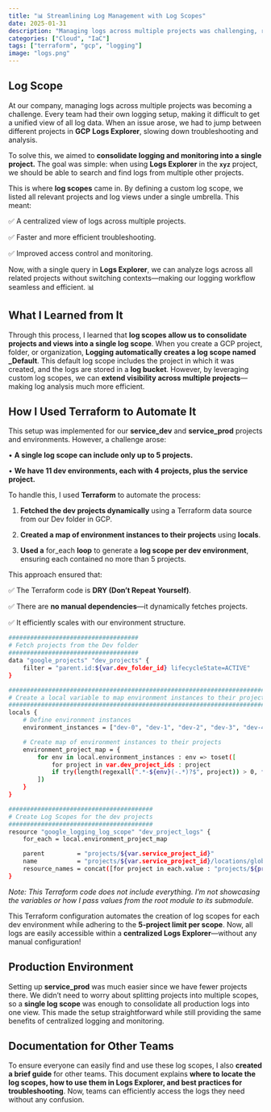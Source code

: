 ```yaml
---
title: "📊 Streamlining Log Management with Log Scopes"
date: 2025-01-31
description: "Managing logs across multiple projects was challenging, requiring frequent context switching in GCP Logs Explorer. By implementing log scopes, we centralized logging into a single view, improving troubleshooting and monitoring. Using Terraform, we automated log scope creation, efficiently handling project limits and ensuring scalability. 🚀📊"
categories: ["Cloud", "IaC"]
tags: ["terraform", "gcp", "logging"]
image: "logs.png"
---
```


## Log Scope

At our company, managing logs across multiple projects was becoming a challenge. Every team had their own logging setup, making it difficult to get a unified view of all log data. When an issue arose, we had to jump between different projects in **GCP** **Logs Explorer**, slowing down troubleshooting and analysis.

To solve this, we aimed to **consolidate logging and monitoring into a single project.** The goal was simple: when using **Logs Explorer** in the **`xyz`** project, we should be able to search and find logs from multiple other projects.

This is where **log scopes** came in. By defining a custom log scope, we listed all relevant projects and log views under a single umbrella. This meant:

✅ A centralized view of logs across multiple projects.

✅ Faster and more efficient troubleshooting.

✅ Improved access control and monitoring.

Now, with a single query in **Logs Explorer**, we can analyze logs across all related projects without switching contexts—making our logging workflow seamless and efficient. 📊

## **What I Learned from It**

Through this process, I learned that **log scopes allow us to consolidate projects and views into a single log scope**. When you create a GCP project, folder, or organization, **Logging automatically creates a log scope named _Default**. This default log scope includes the project in which it was created, and the logs are stored in a **log bucket**. However, by leveraging custom log scopes, we can **extend visibility across multiple projects**—making log analysis much more efficient.

## **How I Used Terraform to Automate It**

This setup was implemented for our **service_dev** and **service_prod** projects and environments. However, a challenge arose:

•	**A single log scope can include only up to 5 projects.**

•	**We have 11 dev environments, each with 4 projects, plus the service project.**

To handle this, I used **Terraform** to automate the process:

1.	**Fetched the dev projects dynamically** using a Terraform data source from our Dev folder in GCP.

2.	**Created a map of environment instances to their projects** using **locals**.

3.	**Used a** for_each **loop** to generate a **log scope per dev environment**, ensuring each contained no more than 5 projects.

This approach ensured that:

✅ The Terraform code is **DRY (Don’t Repeat Yourself)**.

✅ There are **no manual dependencies**—it dynamically fetches projects.

✅ It efficiently scales with our environment structure.

```bash
####################################
# Fetch projects from the Dev folder
####################################
data "google_projects" "dev_projects" {
    filter = "parent.id:${var.dev_folder_id} lifecycleState=ACTIVE"
}

########################################################################
# Create a local variable to map environment instances to their projects
########################################################################
locals {
    # Define environment instances
    environment_instances = ["dev-0", "dev-1", "dev-2", "dev-3", "dev-4", "dev-5", "dev-6", "dev-7", "dev-8", "dev-90", "dev-rc"]

    # Create map of environment instances to their projects
    environment_project_map = {
        for env in local.environment_instances : env => toset([
            for project in var.dev_project_ids : project
            if try(length(regexall(".*-${env}(-.*)?$", project)) > 0, false)
        ])
    }
}

########################################
# Create Log Scopes for the dev projects
########################################
resource "google_logging_log_scope" "dev_project_logs" {
    for_each = local.environment_project_map

    parent         = "projects/${var.service_project_id}"
    name           = "projects/${var.service_project_id}/locations/global/logScopes/${each.key}"
    resource_names = concat([for project in each.value : "projects/${project}"], ["projects/${var.service_project_id}"])
}
```

*Note: This Terraform code does not include everything. I’m not showcasing the variables or how I pass values from the root module to its submodule.*

This Terraform configuration automates the creation of log scopes for each dev environment while adhering to the **5-project limit per scope**. Now, all logs are easily accessible within a **centralized Logs Explorer**—without any manual configuration!

## **Production Environment**

Setting up **service_prod** was much easier since we have fewer projects there. We didn’t need to worry about splitting projects into multiple scopes, so a **single log scope** was enough to consolidate all production logs into one view. This made the setup straightforward while still providing the same benefits of centralized logging and monitoring.

## **Documentation for Other Teams**

To ensure everyone can easily find and use these log scopes, I also **created a brief guide** for other teams. This document explains **where to locate the log scopes, how to use them in Logs Explorer, and best practices for troubleshooting**. Now, teams can efficiently access the logs they need without any confusion.

